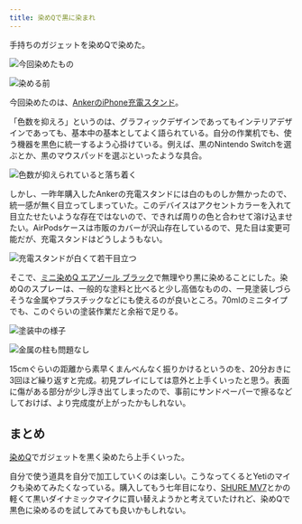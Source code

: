 ```yaml
---
title: 染めQで黒に染まれ
---
```

手持ちのガジェットを染めQで染めた。

![](https://lh3.googleusercontent.com/f_UT5gCGyYF06vqJssv2d57dcersL63RCOkilXx9JlAW9flNvvrFTmpQ5ev1FILZEhSPmgYcKfacryknruk1Zpz69Y02qxaHFgB9V-ql-efXYaq73e7HbtEc-u3wNFY9YQQkjHY0n01zMjY4azH1XA "今回染めたもの")

![](https://lh4.googleusercontent.com/6ENdVhFuBH9ch30mawVFK0uwQxed_kP_LgnHgYeDEcbDHx4EnxR7NGLHWwxgUVztNUYhXl6HQEfkf4RE0vELA0yqOxKgGNXJREPQL8SVVM5JCjqrB66c6WjloxKNB2rO6LJF05eNE1EVArhye2n7KQ "染める前")

今回染めたのは、[AnkerのiPhone充電スタンド](https://r7kamura.com/articles/2021-09-06-anker-iphone-stand)。

「色数を抑えろ」というのは、グラフィックデザインであってもインテリアデザインであっても、基本中の基本としてよく語られている。自分の作業机でも、使う機器を黒色に統一するよう心掛けている。例えば、黒のNintendo Switchを選ぶとか、黒のマウスパッドを選ぶといったような具合。

![](https://lh4.googleusercontent.com/Lq3rp8yV2H-xA_pNzIpmm17SG6khGuyPiYsXpJcvuWJp3HZ8KTKtPySffG55vrmWht0uz87MW27ipZK3NaOOXOm5Pqmtt6OAgOQDWyf828oALr4VzVNz-sz3pcrjbhxjX5whcJ3Qhkmk0g0maGnRvA "色数が抑えられていると落ち着く")

しかし、一昨年購入したAnkerの充電スタンドには白のものしか無かったので、統一感が無く目立ってしまっていた。このデバイスはアクセントカラーを入れて目立たせたいような存在ではないので、できれば周りの色と合わせて溶け込ませたい。AirPodsケースは市販のカバーが沢山存在しているので、見た目は変更可能だが、充電スタンドはどうしようもない。

![](https://lh3.googleusercontent.com/Tvsv7R6JchCbVBH4fqqV8z7ax0W1eea6G-1kdG5Q16DljG4XWrroLpxPf_uxYXxQFBqOhgNlcVHzENxuJrnIylPh1yzYTTqii68P2MC-siPzmt8hpjXDWlePxd4DTAZmfJpV4xIByUXZ4_BXsHjFxA "充電スタンドが白くて若干目立つ")

そこで、[ミニ染めQ エアゾール ブラック](https://www.amazon.co.jp/dp/B003QMFUKO)で無理やり黒に染めることにした。染めQのスプレーは、一般的な塗料と比べると少し高価なものの、一見塗装しづらそうな金属やプラスチックなどにも使えるのが良いところ。70mlのミニタイプでも、このぐらいの塗装作業だと余裕で足りる。

![](https://lh3.googleusercontent.com/Oqr6Vq3GdDdTPutKPDBZkwMu5iwwmTNhFcvjacTN9Rqb2YUf41vrzHagzPyxy00OBW1qqREINfMJc7wek-FTESh_weACxpyHZftDzdwqj4RiG7y_mnsrofbbksj3ANh9gUa4f9vuRXT6s6HiwYdLKw "塗装中の様子")

![](https://lh4.googleusercontent.com/AGDYgN-Nx_Vn7SIZ266ryYgIkw8-QYo4YS5e2UqjjDw2R3C6So5qA4JC8HgCC8inuwvwt4M8zPcZ5wiwgd2xqzbTDBGdKkQkzTgZPQwTnyiZUpf5gUYJ-ESmibe__2hgOdGwFsQ-C0BIB7iw1yz1OA "金属の柱も問題なし")

15cmぐらいの距離から素早くまんべんなく振りかけるというのを、20分おきに3回ほど繰り返すと完成。初見プレイにしては意外と上手くいったと思う。表面に傷がある部分が少し浮き出てしまったので、事前にサンドペーパーで擦るなどしておけば、より完成度が上がったかもしれない。

まとめ
---

[染めQ](https://www.amazon.co.jp/dp/B003QMFUKO)でガジェットを黒く染めたら上手くいった。

自分で使う道具を自分で加工していくのは楽しい。こうなってくるとYetiのマイクも染めてみたくなっている。購入してもう七年目になり、[SHURE MV7](https://www.amazon.co.jp/dp/B08KY7G1GV)とかの軽くて黒いダイナミックマイクに買い替えようかと考えていたけれど、染めQで黒色に染めるのを試してみても良いかもしれない。
